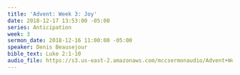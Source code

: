 ```yaml
---
title: 'Advent: Week 3: Joy'
date: 2018-12-17 13:53:00 -05:00
series: Anticipation
week: 3
sermon_date: 2018-12-16 11:00:00 -05:00
speaker: Denis Beausejour
bible_text: Luke 2:1-10
audio_file: https://s3.us-east-2.amazonaws.com/mccsermonaudio/Advent+Week+3_+Joy.lite.mp3
---
```


